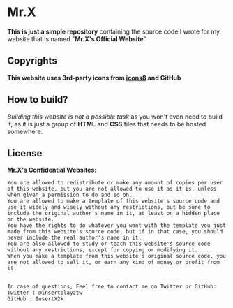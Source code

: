# Mr.X
**This is just a simple repository** containing the source code I wrote for my website that is named "**Mr.X's Official Website**"
<br>

## Copyrights
**This website uses 3rd-party icons from [icons8](https://icons8.com/) and GitHub**
<br>

## How to build? <br>
*Building this website is not a possible task* as you won't even need to build it, as it is just a group of **HTML** and **CSS** files that needs to be hosted somewhere.
<br>

## License <br>
**Mr.X's Confidential Websites:** <br>

```
You are allowed to redistribute or make any amount of copies per user of this website, but you are not allowed to use it as it is, unless when given a permission to do and so on.
You are allowed to make a template of this website's source code and use it widely and wisely without any restrictions, but be sure to include the original author's name in it, at least on a hidden place on the website.
You have the rights to do whatever you want with the template you just made from this website's source code, but if in that case, you should never include the real author's name in it.
You are also allowed to study or teach this website's source code without any restrictions, except for copying or modifying it.
When you make a template from this website's original source code, you are not allowed to sell it, or earn any kind of money or profit from it.


In case of questions, Feel free to contact me on Twitter or GitHub:
Twitter : @insertplayztw
GitHub : InsertX2k
```
